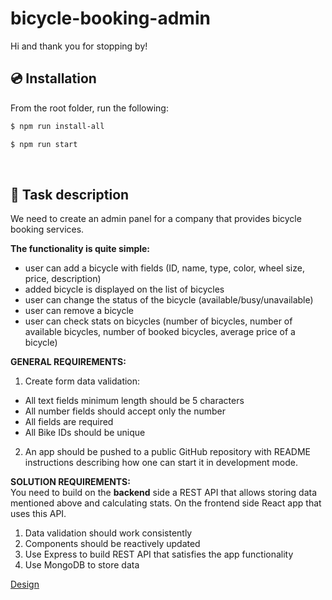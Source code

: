 # bicycle-booking-admin

Hi and thank you for stopping by!

## 💿 Installation

From the root folder, run the following:

```bash
$ npm run install-all
```

```bash
$ npm run start
```

<br/>

## 📰 Task description

We need to create an admin panel for a company that provides bicycle booking services.

**The functionality is quite simple:**

- user can add a bicycle with fields (ID, name, type, color, wheel size, price, description)
- added bicycle is displayed on the list of bicycles
- user can change the status of the bicycle (available/busy/unavailable)
- user can remove a bicycle
- user can check stats on bicycles (number of bicycles, number of available bicycles, number of booked bicycles, average
  price of a bicycle)

**GENERAL REQUIREMENTS:**

1. Create form data validation:

- All text fields minimum length should be 5 characters
- All number fields should accept only the number
- All fields are required
- All Bike IDs should be unique

2. An app should be pushed to a public GitHub repository with README instructions describing how one can start it in
   development mode.

**SOLUTION REQUIREMENTS:**  
You need to build on the **backend** side a REST API that allows storing data mentioned above and calculating stats. On
the frontend side React app that uses this API.

1. Data validation should work consistently
2. Components should be reactively updated
3. Use Express to build REST API that satisfies the app functionality
4. Use MongoDB to store data

[Design](https://www.figma.com/file/pIU4QX9TlF6vOw1x1Vf8yB/ADMIN.BIKE-BOOKING.COM?node-id=105:108)